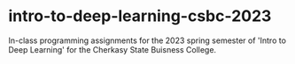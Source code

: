 # intro-to-deep-learning-csbc-2023
In-class programming assignments for the 2023 spring semester of 'Intro to Deep Learning' for the Cherkasy State Buisness College.
